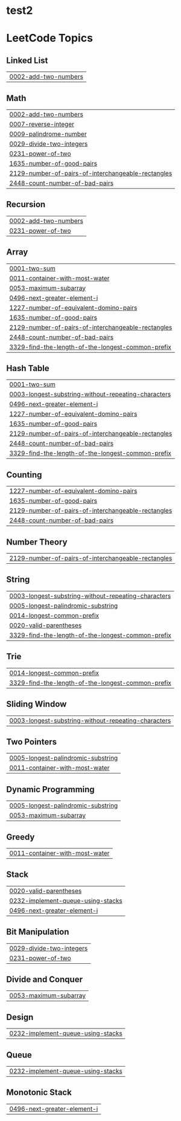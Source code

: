 # test2
<!---LeetCode Topics Start-->
# LeetCode Topics
## Linked List
|  |
| ------- |
| [0002-add-two-numbers](https://github.com/KarnatiManisha/test2/tree/master/0002-add-two-numbers) |
## Math
|  |
| ------- |
| [0002-add-two-numbers](https://github.com/KarnatiManisha/test2/tree/master/0002-add-two-numbers) |
| [0007-reverse-integer](https://github.com/KarnatiManisha/test2/tree/master/0007-reverse-integer) |
| [0009-palindrome-number](https://github.com/KarnatiManisha/test2/tree/master/0009-palindrome-number) |
| [0029-divide-two-integers](https://github.com/KarnatiManisha/test2/tree/master/0029-divide-two-integers) |
| [0231-power-of-two](https://github.com/KarnatiManisha/test2/tree/master/0231-power-of-two) |
| [1635-number-of-good-pairs](https://github.com/KarnatiManisha/test2/tree/master/1635-number-of-good-pairs) |
| [2129-number-of-pairs-of-interchangeable-rectangles](https://github.com/KarnatiManisha/test2/tree/master/2129-number-of-pairs-of-interchangeable-rectangles) |
| [2448-count-number-of-bad-pairs](https://github.com/KarnatiManisha/test2/tree/master/2448-count-number-of-bad-pairs) |
## Recursion
|  |
| ------- |
| [0002-add-two-numbers](https://github.com/KarnatiManisha/test2/tree/master/0002-add-two-numbers) |
| [0231-power-of-two](https://github.com/KarnatiManisha/test2/tree/master/0231-power-of-two) |
## Array
|  |
| ------- |
| [0001-two-sum](https://github.com/KarnatiManisha/test2/tree/master/0001-two-sum) |
| [0011-container-with-most-water](https://github.com/KarnatiManisha/test2/tree/master/0011-container-with-most-water) |
| [0053-maximum-subarray](https://github.com/KarnatiManisha/test2/tree/master/0053-maximum-subarray) |
| [0496-next-greater-element-i](https://github.com/KarnatiManisha/test2/tree/master/0496-next-greater-element-i) |
| [1227-number-of-equivalent-domino-pairs](https://github.com/KarnatiManisha/test2/tree/master/1227-number-of-equivalent-domino-pairs) |
| [1635-number-of-good-pairs](https://github.com/KarnatiManisha/test2/tree/master/1635-number-of-good-pairs) |
| [2129-number-of-pairs-of-interchangeable-rectangles](https://github.com/KarnatiManisha/test2/tree/master/2129-number-of-pairs-of-interchangeable-rectangles) |
| [2448-count-number-of-bad-pairs](https://github.com/KarnatiManisha/test2/tree/master/2448-count-number-of-bad-pairs) |
| [3329-find-the-length-of-the-longest-common-prefix](https://github.com/KarnatiManisha/test2/tree/master/3329-find-the-length-of-the-longest-common-prefix) |
## Hash Table
|  |
| ------- |
| [0001-two-sum](https://github.com/KarnatiManisha/test2/tree/master/0001-two-sum) |
| [0003-longest-substring-without-repeating-characters](https://github.com/KarnatiManisha/test2/tree/master/0003-longest-substring-without-repeating-characters) |
| [0496-next-greater-element-i](https://github.com/KarnatiManisha/test2/tree/master/0496-next-greater-element-i) |
| [1227-number-of-equivalent-domino-pairs](https://github.com/KarnatiManisha/test2/tree/master/1227-number-of-equivalent-domino-pairs) |
| [1635-number-of-good-pairs](https://github.com/KarnatiManisha/test2/tree/master/1635-number-of-good-pairs) |
| [2129-number-of-pairs-of-interchangeable-rectangles](https://github.com/KarnatiManisha/test2/tree/master/2129-number-of-pairs-of-interchangeable-rectangles) |
| [2448-count-number-of-bad-pairs](https://github.com/KarnatiManisha/test2/tree/master/2448-count-number-of-bad-pairs) |
| [3329-find-the-length-of-the-longest-common-prefix](https://github.com/KarnatiManisha/test2/tree/master/3329-find-the-length-of-the-longest-common-prefix) |
## Counting
|  |
| ------- |
| [1227-number-of-equivalent-domino-pairs](https://github.com/KarnatiManisha/test2/tree/master/1227-number-of-equivalent-domino-pairs) |
| [1635-number-of-good-pairs](https://github.com/KarnatiManisha/test2/tree/master/1635-number-of-good-pairs) |
| [2129-number-of-pairs-of-interchangeable-rectangles](https://github.com/KarnatiManisha/test2/tree/master/2129-number-of-pairs-of-interchangeable-rectangles) |
| [2448-count-number-of-bad-pairs](https://github.com/KarnatiManisha/test2/tree/master/2448-count-number-of-bad-pairs) |
## Number Theory
|  |
| ------- |
| [2129-number-of-pairs-of-interchangeable-rectangles](https://github.com/KarnatiManisha/test2/tree/master/2129-number-of-pairs-of-interchangeable-rectangles) |
## String
|  |
| ------- |
| [0003-longest-substring-without-repeating-characters](https://github.com/KarnatiManisha/test2/tree/master/0003-longest-substring-without-repeating-characters) |
| [0005-longest-palindromic-substring](https://github.com/KarnatiManisha/test2/tree/master/0005-longest-palindromic-substring) |
| [0014-longest-common-prefix](https://github.com/KarnatiManisha/test2/tree/master/0014-longest-common-prefix) |
| [0020-valid-parentheses](https://github.com/KarnatiManisha/test2/tree/master/0020-valid-parentheses) |
| [3329-find-the-length-of-the-longest-common-prefix](https://github.com/KarnatiManisha/test2/tree/master/3329-find-the-length-of-the-longest-common-prefix) |
## Trie
|  |
| ------- |
| [0014-longest-common-prefix](https://github.com/KarnatiManisha/test2/tree/master/0014-longest-common-prefix) |
| [3329-find-the-length-of-the-longest-common-prefix](https://github.com/KarnatiManisha/test2/tree/master/3329-find-the-length-of-the-longest-common-prefix) |
## Sliding Window
|  |
| ------- |
| [0003-longest-substring-without-repeating-characters](https://github.com/KarnatiManisha/test2/tree/master/0003-longest-substring-without-repeating-characters) |
## Two Pointers
|  |
| ------- |
| [0005-longest-palindromic-substring](https://github.com/KarnatiManisha/test2/tree/master/0005-longest-palindromic-substring) |
| [0011-container-with-most-water](https://github.com/KarnatiManisha/test2/tree/master/0011-container-with-most-water) |
## Dynamic Programming
|  |
| ------- |
| [0005-longest-palindromic-substring](https://github.com/KarnatiManisha/test2/tree/master/0005-longest-palindromic-substring) |
| [0053-maximum-subarray](https://github.com/KarnatiManisha/test2/tree/master/0053-maximum-subarray) |
## Greedy
|  |
| ------- |
| [0011-container-with-most-water](https://github.com/KarnatiManisha/test2/tree/master/0011-container-with-most-water) |
## Stack
|  |
| ------- |
| [0020-valid-parentheses](https://github.com/KarnatiManisha/test2/tree/master/0020-valid-parentheses) |
| [0232-implement-queue-using-stacks](https://github.com/KarnatiManisha/test2/tree/master/0232-implement-queue-using-stacks) |
| [0496-next-greater-element-i](https://github.com/KarnatiManisha/test2/tree/master/0496-next-greater-element-i) |
## Bit Manipulation
|  |
| ------- |
| [0029-divide-two-integers](https://github.com/KarnatiManisha/test2/tree/master/0029-divide-two-integers) |
| [0231-power-of-two](https://github.com/KarnatiManisha/test2/tree/master/0231-power-of-two) |
## Divide and Conquer
|  |
| ------- |
| [0053-maximum-subarray](https://github.com/KarnatiManisha/test2/tree/master/0053-maximum-subarray) |
## Design
|  |
| ------- |
| [0232-implement-queue-using-stacks](https://github.com/KarnatiManisha/test2/tree/master/0232-implement-queue-using-stacks) |
## Queue
|  |
| ------- |
| [0232-implement-queue-using-stacks](https://github.com/KarnatiManisha/test2/tree/master/0232-implement-queue-using-stacks) |
## Monotonic Stack
|  |
| ------- |
| [0496-next-greater-element-i](https://github.com/KarnatiManisha/test2/tree/master/0496-next-greater-element-i) |
<!---LeetCode Topics End-->